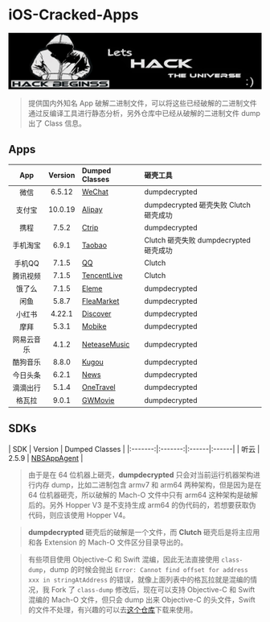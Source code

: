 # iOS-Cracked-Apps

<p align="center">

<img src="Images/banner.jpg" alt="Debug" title="Debug"/>

</p>

> 提供国内外知名 App 破解二进制文件，可以将这些已经破解的二进制文件通过反编译工具进行静态分析，另外仓库中已经从破解的二进制文件 dump 出了 Class 信息。

## Apps

| App | Version | Dumped Classes | 砸壳工具 | 
|:-------:|:-------:|:------|:------|
| 微信 | 6.5.12 | [WeChat](./DumpedClasses/WeChat/) | dumpdecrypted |
| 支付宝| 10.0.19 | [Alipay](./DumpedClasses/Alipay/) | dumpdecrypted 砸壳失败 Clutch 砸壳成功 |
| 携程 | 7.5.2 | [Ctrip](./DumpedClasses/Ctrip/) | dumpdecrypted |
| 手机淘宝 | 6.9.1 | [Taobao](./DumpedClasses/Taobao/) | Clutch 砸壳失败 dumpdecrypted 砸壳成功|
| 手机QQ | 7.1.5 | [QQ](./DumpedClasses/QQ/) | Clutch |
| 腾讯视频 | 7.1.5 | [TencentLive](./DumpedClasses/TencentLive/) | Clutch |
| 饿了么 | 7.1.5 | [Eleme](./DumpedClasses/Eleme/) | dumpdecrypted |
| 闲鱼 | 5.8.7 | [FleaMarket](./DumpedClasses/FleaMarket/) | dumpdecrypted |
| 小红书 | 4.22.1 | [Discover](./DumpedClasses/Discover/) | dumpdecrypted |
| 摩拜 | 5.3.1 | [Mobike](./DumpedClasses/Mobike/) | dumpdecrypted |
| 网易云音乐 | 4.1.2 | [NeteaseMusic](./DumpedClasses/NeteaseMusic/) | dumpdecrypted |
| 酷狗音乐 | 8.8.0 | [Kugou](./DumpedClasses/Kugou/) | dumpdecrypted |
| 今日头条 | 6.2.1 | [News](./DumpedClasses/News/) | dumpdecrypted |
| 滴滴出行 | 5.1.4 | [OneTravel](./DumpedClasses/OneTravel/) | dumpdecrypted |
| 格瓦拉 | 9.0.1 | [GWMovie](./DumpedClasses/GWMovie/) | dumpdecrypted |


## SDKs

| SDK | Version | Dumped Classes | 
|:-------:|:-------:|:------|:------|
| 听云 | 2.5.9 | [NBSAppAgent](./DumpedClasses/NBSAppAgent/) |


> 由于是在 64 位机器上砸壳，**dumpdecrypted** 只会对当前运行机器架构进行内存 dump，比如二进制包含 armv7 和 arm64 两种架构，但是因为是在 64 位机器砸壳，所以破解的 Mach-O 文件中只有 arm64 这种架构是破解后的。另外 Hopper V3 是不支持生成 arm64 的伪代码的，若想要获取伪代码，则应该使用 Hopper V4。

> **dumpdecrypted** 砸壳后的破解是一个文件，而 **Clutch** 砸壳后是将主应用和各 Extension 的 Mach-O 文件区分目录导出的。

> 有些项目使用 Objective-C 和 Swift 混编，因此无法直接使用 `class-dump`，dump 的时候会抛出 `Error: Cannot find offset for address xxx in stringAtAddress` 的错误，就像上面列表中的格瓦拉就是混编的情况，我 Fork 了 `class-dump` 修改后，现在可以支持 Objective-C 和 Swift 混编的 Mach-O 文件，但只会 dump 出来 Objective-C 的头文件，Swift 的文件不处理，有兴趣的可以去[这个仓库](https://github.com/aozhimin/iOS-Class-Dump)下载来使用。